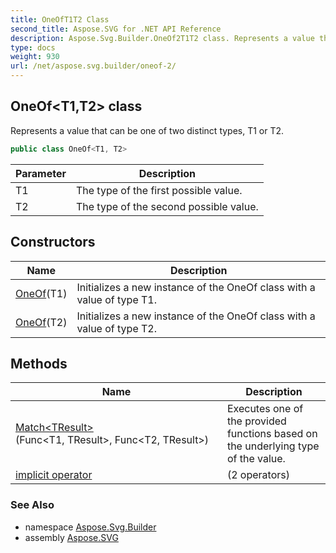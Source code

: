```yaml
---
title: OneOfT1T2 Class
second_title: Aspose.SVG for .NET API Reference
description: Aspose.Svg.Builder.OneOf2T1T2 class. Represents a value that can be one of two distinct types T1 or T2
type: docs
weight: 930
url: /net/aspose.svg.builder/oneof-2/
---
```

## OneOf&lt;T1,T2&gt; class

Represents a value that can be one of two distinct types, T1 or T2.

```csharp
public class OneOf<T1, T2>
```

| Parameter | Description |
| --- | --- |
| T1 | The type of the first possible value. |
| T2 | The type of the second possible value. |

## Constructors

| Name | Description |
| --- | --- |
| [OneOf](oneof/#constructor)(T1) | Initializes a new instance of the OneOf class with a value of type T1. |
| [OneOf](oneof/#constructor_1)(T2) | Initializes a new instance of the OneOf class with a value of type T2. |

## Methods

| Name | Description |
| --- | --- |
| [Match&lt;TResult&gt;](../../aspose.svg.builder/oneof-2/match/)(Func&lt;T1, TResult&gt;, Func&lt;T2, TResult&gt;) | Executes one of the provided functions based on the underlying type of the value. |
| [implicit operator](../../aspose.svg.builder/oneof-2/op_implicit/#op_implicit) |  (2 operators) |

### See Also

* namespace [Aspose.Svg.Builder](../../aspose.svg.builder/)
* assembly [Aspose.SVG](../../)
